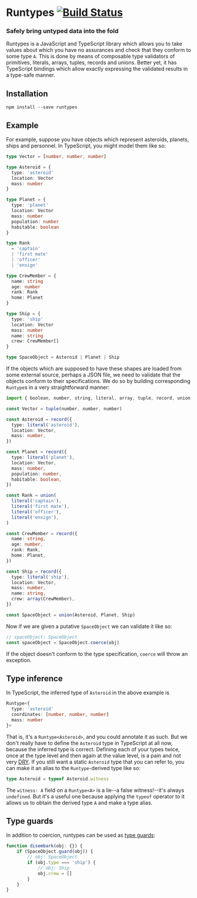 # Runtypes [![Build Status](https://travis-ci.org/pelotom/runtypes.svg?branch=master)](https://travis-ci.org/pelotom/runtypes)

### Safely bring untyped data into the fold

Runtypes is a JavaScript and TypeScript library which allows you to take values about which you have no assurances and check
that they conform to some type `A`. This is done by means of composable type validators of primitives, literals, arrays,
tuples, records and unions. Better yet, it has TypeScript bindings which allow exactly expressing the validated results in a type-safe
manner.

## Installation

```
npm install --save runtypes
```

## Example

For example, suppose you have objects which represent asteroids, planets, ships and personnel. In TypeScript, you might model
them like so:

```ts
type Vector = [number, number, number]

type Asteroid = {
  type: 'asteroid'
  location: Vector
  mass: number
}

type Planet = {
  type: 'planet'
  location: Vector
  mass: number
  population: number
  habitable: boolean
}

type Rank
  = 'captain'
  | 'first mate'
  | 'officer'
  | 'ensign'

type CrewMember = {
  name: string
  age: number
  rank: Rank
  home: Planet
}

type Ship = {
  type: 'ship'
  location: Vector
  mass: number
  name: string
  crew: CrewMember[]
}

type SpaceObject = Asteroid | Planet | Ship
```

If the objects which are supposed to have these shapes are loaded from some external source, perhaps a JSON file, we need to
validate that the objects conform to their specifications. We do so by building corresponding `Runtype`s in a very straightforward
manner:

```ts
import { boolean, number, string, literal, array, tuple, record, union } from 'runtypes'

const Vector = tuple(number, number, number)

const Asteroid = record({
  type: literal('asteroid'),
  location: Vector,
  mass: number,
})

const Planet = record({
  type: literal('planet'),
  location: Vector,
  mass: number,
  population: number,
  habitable: boolean,
})

const Rank = union(
  literal('captain'),
  literal('first mate'),
  literal('officer'),
  literal('ensign'),
)

const CrewMember = record({
  name: string,
  age: number,
  rank: Rank,
  home: Planet,
})

const Ship = record({
  type: literal('ship'),
  location: Vector,
  mass: number,
  name: string,
  crew: array(CrewMember),
})

const SpaceObject = union(Asteroid, Planet, Ship)
```

Now if we are given a putative `SpaceObject` we can validate it like so:

```ts
// spaceObject: SpaceObject
const spaceObject = SpaceObject.coerce(obj)
```

If the object doesn't conform to the type specification, `coerce` will throw an exception.

## Type inference

In TypeScript, the inferred type of `Asteroid` in the above example is

```ts
Runtype<{
  type: 'asteroid'
  coordinates: [number, number, number]
  mass: number
}>
```

That is, it's a `Runtype<Asteroid>`, and you could annotate it as such. But we don't really have to define the
`Asteroid` type in TypeScript at all now, because the inferred type is correct. Defining each of your types
twice, once at the type level and then again at the value level, is a pain and not very [DRY](https://en.wikipedia.org/wiki/Don't_repeat_yourself).
If you still want a static `Asteroid` type that you can refer to, you can make it an alias to the `Runtype`-derived
type like so:

```ts
type Asteroid = typeof Asteroid.witness
```

The `witness: A` field on a `Runtype<A>` is a lie--a false witness!--it's always `undefined`. But it's a useful one
because applying the `typeof` operator to it allows us to obtain the derived type `A` and make a type alias.

## Type guards

In addition to coercion, runtypes can be used as [type guards](https://basarat.gitbooks.io/typescript/content/docs/types/typeGuard.html):

```ts
function disembark(obj: {}) {
    if (SpaceObject.guard(obj)) {
        // obj: SpaceObject
        if (obj.type === 'ship') {
            // obj: Ship
            obj.crew = []
        }
    }
}
```
